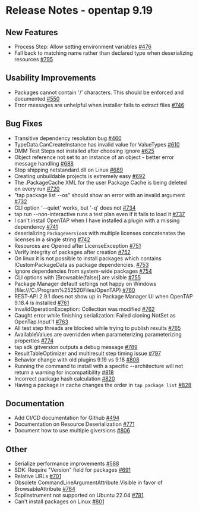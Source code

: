 Release Notes - opentap 9.19 
 ============= 

New Features 
 ------- 

- Process Step: Allow setting environment variables [#476](https://github.com/opentap/opentap/issues/476)
- Fall back to matching name rather than declared type when deserializing resources [#795](https://github.com/opentap/opentap/issues/795)


Usability Improvements 
 ------- 

- Packages cannot contain '/' characters. This should be enforced and documented [#550](https://github.com/opentap/opentap/issues/550)
- Error messages are unhelpful when installer fails to extract files [#746](https://github.com/opentap/opentap/issues/746)


Bug Fixes 
 ------- 

- Transitive dependency resolution bug [#460](https://github.com/opentap/opentap/issues/460)
- TypeData.CanCreateInstance has invalid value for ValueTypes [#610](https://github.com/opentap/opentap/issues/610)
- DMM Test Steps not installed after choosing Ignore [#625](https://github.com/opentap/opentap/issues/625)
- Object reference not set to an instance of an object - better error message handling [#688](https://github.com/opentap/opentap/issues/688)
- Stop shipping netstandard.dll on Linux [#689](https://github.com/opentap/opentap/issues/689)
- Creating unbuildable projects is extremely easy [#692](https://github.com/opentap/opentap/issues/692)
- The .PackageCache XML for the user Package Cache is being deleted on every run [#720](https://github.com/opentap/opentap/issues/720)
- "tap package list --os" should show an error with an invalid argument [#732](https://github.com/opentap/opentap/issues/732)
- CLI option '--quiet' works, but '-q' does not [#734](https://github.com/opentap/opentap/issues/734)
- tap run --non-interactive runs a test plan even if it fails to load it [#737](https://github.com/opentap/opentap/issues/737)
- I can't install OpenTAP when I have installed a plugin with a missing dependency [#741](https://github.com/opentap/opentap/issues/741)
- deserializing `PackageVersion`s with multiple licenses concatenates the licenses in a single string [#742](https://github.com/opentap/opentap/issues/742)
- Resources are Opened after LicenseException [#751](https://github.com/opentap/opentap/issues/751)
- Verify integrity of packages after creation [#752](https://github.com/opentap/opentap/issues/752)
- On linux it is not possible to install packages which contains ICustomPackageData as package dependencies. [#753](https://github.com/opentap/opentap/issues/753)
- Ignore dependencies from system-wide packages [#754](https://github.com/opentap/opentap/issues/754)
- CLI options with [Browsable(false)] are visible [#755](https://github.com/opentap/opentap/issues/755)
- Package Manager default settings not happy on Windows (file:///C:/Program%252520Files/OpenTAP)  [#760](https://github.com/opentap/opentap/issues/760)
- REST-API 2.9.1 does not show up in Package Manager UI when OpenTAP 9.18.4 is installed [#761](https://github.com/opentap/opentap/issues/761)
- InvalidOperationException: Collection was modified [#762](https://github.com/opentap/opentap/issues/762)
- Caught error while finishing serialization: Failed cloning NotSet as OpenTap.Input`1 [#763](https://github.com/opentap/opentap/issues/763)
- All test step threads are blocked while trying to publish results [#765](https://github.com/opentap/opentap/issues/765)
- AvailableValues are overridden when parameterizing parameterizing properties [#774](https://github.com/opentap/opentap/issues/774)
- tap sdk gitversion outputs a debug message [#789](https://github.com/opentap/opentap/issues/789)
- ResultTableOptimizer and multiresult step timing issue [#797](https://github.com/opentap/opentap/issues/797)
- Behavior change with old plugins 9.19 vs 9.18 [#808](https://github.com/opentap/opentap/issues/808)
- Running the command to install with a specific --architecture will not return a warning for incompatibility [#818](https://github.com/opentap/opentap/issues/818)
- Incorrect package hash calculation [#820](https://github.com/opentap/opentap/issues/820)
- Having a package in cache changes the order in `tap package list` [#828](https://github.com/opentap/opentap/issues/828)


Documentation 
 ------- 

- Add CI/CD documentation for Github [#494](https://github.com/opentap/opentap/issues/494)
- Documentation on Resource Deserialization [#771](https://github.com/opentap/opentap/issues/771)
- Document how to use multiple giversions [#806](https://github.com/opentap/opentap/issues/806)


Other 
 ------- 

- Serialize performance improvements [#588](https://github.com/opentap/opentap/pull/588)
- SDK: Require "Version" field for packages [#691](https://github.com/opentap/opentap/issues/691)
- Relative URLs [#701](https://github.com/opentap/opentap/issues/701)
- Obsolete CommandLineArgumentAttribute.Visible in favor of BrowsableAttribute [#764](https://github.com/opentap/opentap/issues/764)
- ScpiInstrument not supported on Ubuntu 22.04 [#781](https://github.com/opentap/opentap/issues/781)
- Can't install packages on Linux [#801](https://github.com/opentap/opentap/issues/801)
